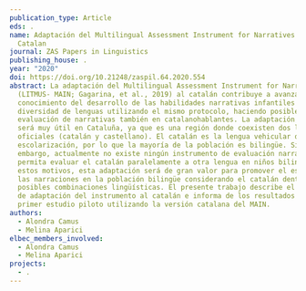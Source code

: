 ```yaml
---
publication_type: Article
eds: .
name: Adaptación del Multilingual Assessment Instrument for Narratives (MAIN) al
  Catalan
journal: ZAS Papers in Linguistics
publishing_house: .
year: "2020"
doi: https://doi.org/10.21248/zaspil.64.2020.554
abstract: La adaptación del Multilingual Assessment Instrument for Narratives
  (LITMUS- MAIN; Gagarina, et al., 2019) al catalán contribuye a avanzar en el
  conocimiento del desarrollo de las habilidades narrativas infantiles en una
  diversidad de lenguas utilizando el mismo protocolo, haciendo posible la
  evaluación de narrativas también en catalanohablantes. La adaptación del MAIN
  será muy útil en Cataluña, ya que es una región donde coexisten dos lenguas
  oficiales (catalán y castellano). El catalán es la lengua vehicular de la
  escolarización, por lo que la mayoría de la población es bilingüe. Sin
  embargo, actualmente no existe ningún instrumento de evaluación narrativa que
  permita evaluar el catalán paralelamente a otra lengua en niños bilingües. Por
  estos motivos, esta adaptación será de gran valor para promover el estudio de
  las narraciones en la población bilingüe considerando el catalán dentro de las
  posibles combinaciones lingüísticas. El presente trabajo describe el proceso
  de adaptación del instrumento al catalán e informa de los resultados del
  primer estudio piloto utilizando la versión catalana del MAIN.
authors:
  - Alondra Camus
  - Melina Aparici
elbec_members_involved:
  - Alondra Camus
  - Melina Aparici
projects:
  - .
---
```

